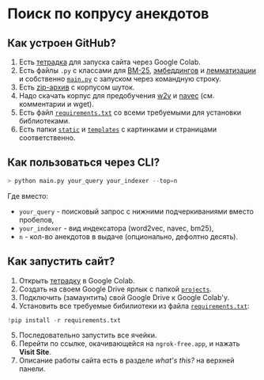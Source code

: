 # Поиск по копрусу анекдотов
## Как устроен GitHub?
1. Есть [тетрадка](/project.ipynb) для запуска сайта через Google Colab.
2. Есть файлы `.py` c классами для [BM-25](/bm.py), [эмбеддингов](/embed.py) и [лемматизации](/lemm.py) и собственно [`main.py`](/main.py) с запуском через командную строку.
3. Есть [zip-архив](/jokes.zip) с корпусом шуток.
4. Надо скачать корпус для предобучения [w2v](http://vectors.nlpl.eu/repository/20/65.zip) и [navec](https://storage.yandexcloud.net/natasha-navec/packs/navec_hudlit_v1_12B_500K_300d_100q.tar) (см. комментарии и wget).
5. Есть файл [`requirements.txt`](/requirements.txt) со всеми требуемыми для установки библиотеками.
6. Есть папки [`static`](/static/) и [`templates`](/templates/) с картинками и страницами соответственно.
## Как пользоваться через CLI?
```python
> python main.py your_query your_indexer --top=n
```
Где вместо:
* `your_query` - поисковый запрос с нижними подчеркиваниями вместо пробелов,
* `your_indexer` - вид индексатора (word2vec, navec, bm25),
* `n` - кол-во анекдотов в выдаче (опционально, дефолтно десять).

## Как запустить сайт?
1. Открыть [тетрадку](/project.ipynb) в Google Colab.
2. Создать на своем Google Drive ярлык с папкой [`projects`](https://drive.google.com/drive/folders/1pcYK6y9qCFIejxxT4QeKp0p6P_rwtQmq?usp=drive_link).
3. Подключить (замаунтить) свой Google Drive к Google Colab'у.
4. Установить все требуемые бибилиотеки из файла [`requirements.txt`](/requirements.txt):
```python
!pip install -r requirements.txt
```
5. Последовательно запустить все ячейки.
6. Перейти по ссылке, окачивающейся на `ngrok-free.app`, и нажать **Visit Site**.
7. Описание работы сайта есть в разделе *what's this?* на верхней панели.
